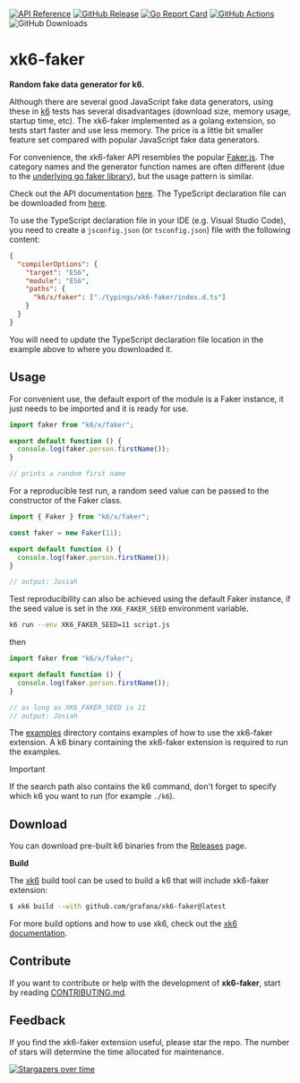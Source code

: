 [![API Reference](https://img.shields.io/badge/API-reference-blue?logo=readme&logoColor=lightgray)](https://faker.x.k6.io)
[![GitHub Release](https://img.shields.io/github/v/release/grafana/xk6-faker)](https://github.com/grafana/xk6-faker/releases/)
[![Go Report Card](https://goreportcard.com/badge/github.com/grafana/xk6-faker)](https://goreportcard.com/report/github.com/grafana/xk6-faker)
[![GitHub Actions](https://github.com/grafana/xk6-faker/actions/workflows/validate.yml/badge.svg)](https://github.com/grafana/xk6-faker/actions/workflows/validate.yml)
![GitHub Downloads](https://img.shields.io/github/downloads/grafana/xk6-faker/total)

# xk6-faker

**Random fake data generator for k6.**

Although there are several good JavaScript fake data generators, using these in [k6](https://k6.io) tests has several disadvantages (download size, memory usage, startup time, etc). The xk6-faker implemented as a golang extension, so tests start faster and use less memory. The price is a little bit smaller feature set compared with popular JavaScript fake data generators.

For convenience, the xk6-faker API resembles the popular [Faker.js](https://fakerjs.dev/). The category names and the generator function names are often different (due to the [underlying go faker library](https://github.com/brianvoe/gofakeit)), but the usage pattern is similar.

Check out the API documentation [here](https://faker.x.k6.io). The TypeScript declaration file can be downloaded from [here](https://faker.x.k6.io/index.d.ts).

To use the TypeScript declaration file in your IDE (e.g. Visual Studio Code), you need to create a `jsconfig.json` (or `tsconfig.json`) file with the following content:

```json file=examples/jsconfig.json
{
  "compilerOptions": {
    "target": "ES6",
    "module": "ES6",
    "paths": {
      "k6/x/faker": ["./typings/xk6-faker/index.d.ts"]
    }
  }
}
```

You will need to update the TypeScript declaration file location in the example above to where you downloaded it.


## Usage

For convenient use, the default export of the module is a Faker instance, it just needs to be imported and it is ready for use.

```ts file=examples/default-faker.js
import faker from "k6/x/faker";

export default function () {
  console.log(faker.person.firstName());
}

// prints a random first name
```

For a reproducible test run, a random seed value can be passed to the constructor of the Faker class.


```ts file=examples/custom-faker.js
import { Faker } from "k6/x/faker";

const faker = new Faker(11);

export default function () {
  console.log(faker.person.firstName());
}

// output: Josiah
```

Test reproducibility can also be achieved using the default Faker instance, if the seed value is set in the `XK6_FAKER_SEED` environment variable.

```bash
k6 run --env XK6_FAKER_SEED=11 script.js
```

then

```ts file=examples/default-faker-env.js
import faker from "k6/x/faker";

export default function () {
  console.log(faker.person.firstName());
}

// as long as XK6_FAKER_SEED is 11
// output: Josiah
```

The [examples](https://github.com/grafana/xk6-faker/blob/master/examples) directory contains examples of how to use the xk6-faker extension. A k6 binary containing the xk6-faker extension is required to run the examples.

> [!IMPORTANT]
> If the search path also contains the k6 command, don't forget to specify which k6 you want to run (for example `./k6`).

## Download

You can download pre-built k6 binaries from the [Releases](https://github.com/grafana/xk6-faker/releases/) page.

**Build**

The [xk6](https://github.com/grafana/xk6) build tool can be used to build a k6 that will include xk6-faker extension:

```bash
$ xk6 build --with github.com/grafana/xk6-faker@latest
```

For more build options and how to use xk6, check out the [xk6 documentation](https://github.com/grafana/xk6).

## Contribute

If you want to contribute or help with the development of **xk6-faker**, start by reading [CONTRIBUTING.md](CONTRIBUTING.md). 

## Feedback

If you find the xk6-faker extension useful, please star the repo. The number of stars will determine the time allocated for maintenance.

[![Stargazers over time](https://starchart.cc/grafana/xk6-faker.svg?variant=adaptive)](https://starchart.cc/grafana/xk6-faker)
